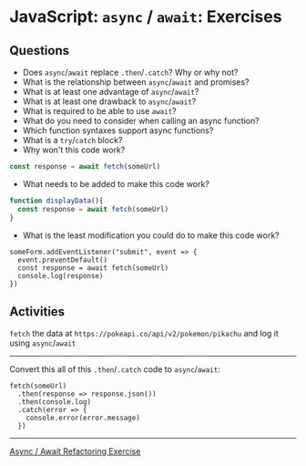 # JavaScript: `async` / `await`: Exercises

## Questions

* Does `async`/`await` replace `.then`/`.catch`? Why or why not?
* What is the relationship between `async`/`await` and promises?
* What is at least one advantage of `async`/`await`?
* What is at least one drawback to `async`/`await`?
* What is required to be able to use `await`?
* What do you need to consider when calling an async function?
* Which function syntaxes support async functions?
* What is a `try`/`catch` block?
* Why won't this code work?

```js
const response = await fetch(someUrl)
```

* What needs to be added to make this code work?

```js
function displayData(){
  const response = await fetch(someUrl)
}
```

* What is the least modification you could do to make this code work?

```
someForm.addEventListener("submit", event => {
  event.preventDefault()
  const response = await fetch(someUrl)
  console.log(response)
})
```

## Activities

`fetch` the data at `https://pokeapi.co/api/v2/pokemon/pikachu` and log it using `async`/`await`

---

Convert this all of this `.then`/`.catch` code to `async`/`await`:

```
fetch(someUrl)
  .then(response => response.json())
  .then(console.log)
  .catch(error => {
    console.error(error.message)
  })
```

---

[Async / Await Refactoring Exercise](async-await-refactoring)
